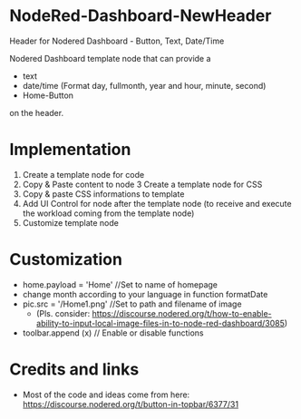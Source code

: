 # NodeRed-Dashboard-NewHeader
Header for Nodered Dashboard - Button, Text, Date/Time

Nodered Dashboard template node that can provide a 
- text
- date/time (Format day, fullmonth, year and hour, minute, second)
- Home-Button 

on the header.

# Implementation
1. Create a template node for code
2. Copy & Paste content to node
3 Create a template node for CSS
4. Copy & paste CSS informations to template
5. Add UI Control for node after the template node (to receive and execute the workload coming from the template node)
6. Customize template node

# Customization

- home.payload = 'Home' //Set to name of homepage
- change month according to your language in function formatDate
- pic.src = '/Home1.png' //Set to path and filename of image 
  - (Pls. consider: https://discourse.nodered.org/t/how-to-enable-ability-to-input-local-image-files-in-to-node-red-dashboard/3085)
- toolbar.append (x) // Enable or disable functions 


# Credits and links
- Most of the code and ideas come from here: https://discourse.nodered.org/t/button-in-topbar/6377/31
